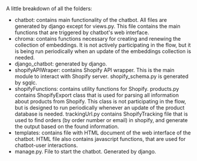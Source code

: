 A little breakdown of all the folders:

- chatbot: contains main functionality of the chatbot. All files are generated by django except for views.py. This file contains the main functions that are triggered by chatbot's web interface.
- chroma: contains functions necessary for creating and renewing the collection of embeddings. It is not actively participating in the flow, but it is being run periodically when an update of the embeddings collection is needed.
- django_chatbot: generated by django.
- shopifyAPIWraper: contains Shopify API wrapper. This is the main module to interact with Shopify server. shopify_schema.py is generated by sgqlc.
- shopifyFunctions: contains utility functions for Shopify. products.py contains ShopifyExport class that is used for parsing all information about products from Shopify. This class is not participating in the flow, but is designed to run periodically whenever an update of the product database is needed. trackingUrl.py contains ShopifyTracking file that is used to find orders (by order number or email) in shopify, and generate the output based on the found information.
- templates: contains file with HTML document of the web interface of the chatbot. HTML file also contains javascript functions, that are used for chatbot-user interactions.
- manage.py. File to start the chatbot. Generated by django.
